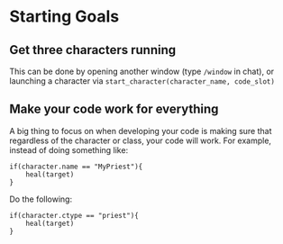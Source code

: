 # Starting Goals

## Get three characters running
This can be done by opening another window (type `/window` in chat), or launching a character via `start_character(character_name, code_slot)`

## Make your code work for everything
A big thing to focus on when developing your code is making sure that regardless of the character or class, your code will work. For example, instead of doing something like:
```
if(character.name == "MyPriest"){
    heal(target)
}
```
Do the following:
```
if(character.ctype == "priest"){
    heal(target)
}
```

